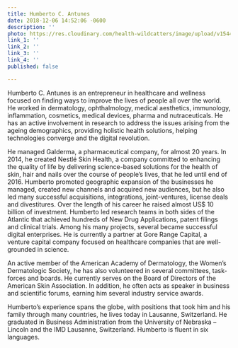 ```yaml
---
title: Humberto C. Antunes
date: 2018-12-06 14:52:06 -0600
description: ''
photo: https://res.cloudinary.com/health-wildcatters/image/upload/v1544130709/image.png
link_1: ''
link_2: ''
link_3: ''
link_4: ''
published: false

---
```

Humberto C. Antunes is an entrepreneur in healthcare and wellness focused on finding ways to improve the lives of people all over the world. He worked in dermatology, ophthalmology, medical aesthetics, immunology, inflammation, cosmetics, medical devices, pharma and nutraceuticals. He has an active involvement in research to address the issues arising from the ageing demographics, providing holistic health solutions, helping technologies converge and the digital revolution.

He managed Galderma, a pharmaceutical company, for almost 20 years. In 2014, he created Nestlé Skin Health, a company committed to enhancing the quality of life by delivering science-based solutions for the health of skin, hair and nails over the course of people’s lives, that he led until end of 2016. Humberto promoted geographic expansion of the businesses he managed, created new channels and acquired new audiences, but he also led many successful acquisitions, integrations, joint-ventures, license deals and divestitures. Over the length of his career he raised almost US$ 10 billion of investment. Humberto led research teams in both sides of the Atlantic that achieved hundreds of New Drug Applications, patent filings and clinical trials. Among his many projects, several became successful digital enterprises. He is currently a partner at Gore Range Capital, a venture capital company focused on healthcare companies that are well-grounded in science.

 An active member of the American Academy of Dermatology, the Women’s Dermatologic Society, he has also volunteered in several committees, task-forces and boards. He currently serves on the Board of Directors of the American Skin Association. In addition, he often acts as speaker in business and scientific forums, earning him several industry service awards.

Humberto’s experience spans the globe, with positions that took him and his family through many countries, he lives today in Lausanne, Switzerland. He graduated in Business Administration from the University of Nebraska – Lincoln and the IMD Lausanne, Switzerland. Humberto is fluent in six languages.